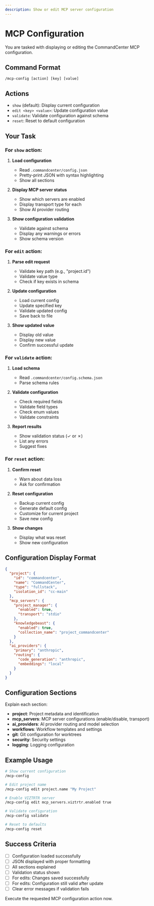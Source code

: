 ```yaml
---
description: Show or edit MCP server configuration
---
```


# MCP Configuration

You are tasked with displaying or editing the CommandCenter MCP configuration.

## Command Format

```
/mcp-config [action] [key] [value]
```

## Actions

- `show` (default): Display current configuration
- `edit <key> <value>`: Update configuration value
- `validate`: Validate configuration against schema
- `reset`: Reset to default configuration

## Your Task

### For `show` action:

1. **Load configuration**
   - Read `.commandcenter/config.json`
   - Pretty-print JSON with syntax highlighting
   - Show all sections

2. **Display MCP server status**
   - Show which servers are enabled
   - Display transport type for each
   - Show AI provider routing

3. **Show configuration validation**
   - Validate against schema
   - Display any warnings or errors
   - Show schema version

### For `edit` action:

1. **Parse edit request**
   - Validate key path (e.g., "project.id")
   - Validate value type
   - Check if key exists in schema

2. **Update configuration**
   - Load current config
   - Update specified key
   - Validate updated config
   - Save back to file

3. **Show updated value**
   - Display old value
   - Display new value
   - Confirm successful update

### For `validate` action:

1. **Load schema**
   - Read `.commandcenter/config.schema.json`
   - Parse schema rules

2. **Validate configuration**
   - Check required fields
   - Validate field types
   - Check enum values
   - Validate constraints

3. **Report results**
   - Show validation status (✓ or ✗)
   - List any errors
   - Suggest fixes

### For `reset` action:

1. **Confirm reset**
   - Warn about data loss
   - Ask for confirmation

2. **Reset configuration**
   - Backup current config
   - Generate default config
   - Customize for current project
   - Save new config

3. **Show changes**
   - Display what was reset
   - Show new configuration

## Configuration Display Format

```json
{
  "project": {
    "id": "commandcenter",
    "name": "CommandCenter",
    "type": "fullstack",
    "isolation_id": "cc-main"
  },
  "mcp_servers": {
    "project_manager": {
      "enabled": true,
      "transport": "stdio"
    },
    "knowledgebeast": {
      "enabled": true,
      "collection_name": "project_commandcenter"
    }
  },
  "ai_providers": {
    "primary": "anthropic",
    "routing": {
      "code_generation": "anthropic",
      "embeddings": "local"
    }
  }
}
```

## Configuration Sections

Explain each section:

- **project**: Project metadata and identification
- **mcp_servers**: MCP server configurations (enable/disable, transport)
- **ai_providers**: AI provider routing and model selection
- **workflows**: Workflow templates and settings
- **git**: Git configuration for worktrees
- **security**: Security settings
- **logging**: Logging configuration

## Example Usage

```bash
# Show current configuration
/mcp-config

# Edit project name
/mcp-config edit project.name "My Project"

# Enable VIZTRTR server
/mcp-config edit mcp_servers.viztrtr.enabled true

# Validate configuration
/mcp-config validate

# Reset to defaults
/mcp-config reset
```

## Success Criteria

- [ ] Configuration loaded successfully
- [ ] JSON displayed with proper formatting
- [ ] All sections explained
- [ ] Validation status shown
- [ ] For edits: Changes saved successfully
- [ ] For edits: Configuration still valid after update
- [ ] Clear error messages if validation fails

Execute the requested MCP configuration action now.
